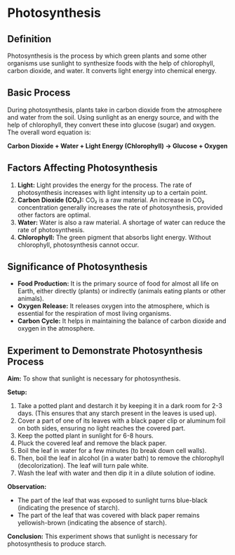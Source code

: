 
# Photosynthesis

## Definition

Photosynthesis is the process by which green plants and some other organisms use sunlight to synthesize foods with the help of chlorophyll, carbon dioxide, and water. It converts light energy into chemical energy.

## Basic Process

During photosynthesis, plants take in carbon dioxide from the atmosphere and water from the soil. Using sunlight as an energy source, and with the help of chlorophyll, they convert these into glucose (sugar) and oxygen. The overall word equation is:

**Carbon Dioxide + Water + Light Energy (Chlorophyll) → Glucose + Oxygen**

## Factors Affecting Photosynthesis

1.  **Light:** Light provides the energy for the process. The rate of photosynthesis increases with light intensity up to a certain point.
2.  **Carbon Dioxide (CO₂):** CO₂ is a raw material. An increase in CO₂ concentration generally increases the rate of photosynthesis, provided other factors are optimal.
3.  **Water:** Water is also a raw material. A shortage of water can reduce the rate of photosynthesis.
4.  **Chlorophyll:** The green pigment that absorbs light energy. Without chlorophyll, photosynthesis cannot occur.

## Significance of Photosynthesis

*   **Food Production:** It is the primary source of food for almost all life on Earth, either directly (plants) or indirectly (animals eating plants or other animals).
*   **Oxygen Release:** It releases oxygen into the atmosphere, which is essential for the respiration of most living organisms.
*   **Carbon Cycle:** It helps in maintaining the balance of carbon dioxide and oxygen in the atmosphere.

## Experiment to Demonstrate Photosynthesis Process

**Aim:** To show that sunlight is necessary for photosynthesis.

**Setup:**

1.  Take a potted plant and destarch it by keeping it in a dark room for 2-3 days. (This ensures that any starch present in the leaves is used up).
2.  Cover a part of one of its leaves with a black paper clip or aluminum foil on both sides, ensuring no light reaches the covered part.
3.  Keep the potted plant in sunlight for 6-8 hours.
4.  Pluck the covered leaf and remove the black paper.
5.  Boil the leaf in water for a few minutes (to break down cell walls).
6.  Then, boil the leaf in alcohol (in a water bath) to remove the chlorophyll (decolorization). The leaf will turn pale white.
7.  Wash the leaf with water and then dip it in a dilute solution of iodine.

**Observation:**

*   The part of the leaf that was exposed to sunlight turns blue-black (indicating the presence of starch).
*   The part of the leaf that was covered with black paper remains yellowish-brown (indicating the absence of starch).

**Conclusion:** This experiment shows that sunlight is necessary for photosynthesis to produce starch.
